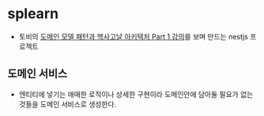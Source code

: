 # splearn

- 토비의 [도메인 모델 패턴과 헥사고날 아키텍처 Part 1 강의](https://www.inflearn.com/course/%ED%86%A0%EB%B9%84-%ED%81%B4%EB%A6%B0%EC%8A%A4%ED%94%84%EB%A7%81-%EB%8F%84%EB%A9%94%EC%9D%B8%EB%AA%A8%EB%8D%B8%ED%8C%A8%ED%84%B4-%ED%97%A5%EC%82%AC%EA%B3%A0%EB%82%A0-part1/dashboard)를 보며 만드는 nestjs 프로젝트

## 도메인 서비스

- 엔티티에 넣기는 애매한 로직이나 상세한 구현이라 도메인안에 담아둘 필요가 없는 것들을 도메인 서비스로 생성한다.

